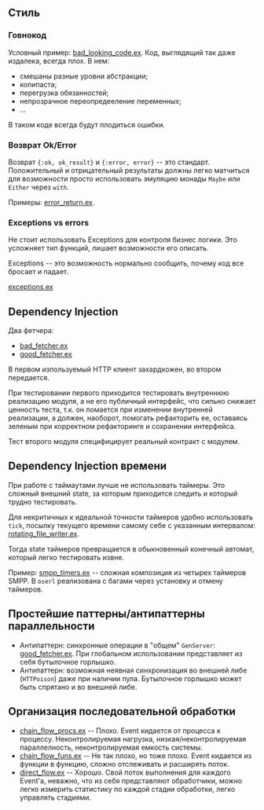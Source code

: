## Стиль

### Говнокод

Условный пример: [bad_looking_code.ex](style/bad_looking_code.ex).
Код, выглядящий так даже издалека, всегда плох. В нем:
- смешаны разные уровни абстракции;
- копипаста;
- перегрузка обязанностей;
- непрозрачное переопредееление переменных;
- ...

В таком коде всегда будут плодиться ошибки.

### Возврат Ok/Error

Возврат `{:ok, ok_result}` и `{:error, error}` -- это стандарт.
Положительный и отрицательный результаты должны легко матчиться для возможности
просто использовать эмуляцию монады `Maybe` или `Either` через `with`.

Примеры: [error_return.ex](style/error_return.ex).

### Exceptions vs errors

Не стоит использовать Exceptions для контроля бизнес логики. Это усложняет тип функций,
лишает возможности его описать.

Exceptions -- это возможность нормально сообщить, почему код все бросает и падает.

[exceptions.ex](style/exceptions.ex)


## Dependency Injection

Два фетчера:
- [bad_fetcher.ex](dependency_injection/lib/bad_fetcher.ex)
- [good_fetcher.ex](dependency_injection/lib/good_fetcher.ex)

В первом изпользуемый HTTP клиент захардкожен, во втором передается.

При тестировании первого приходится тестировать внутреннюю реализацию модуля,
а не его публичный интерфейс, что сильно снижает ценность теста, т.к. он ломается
при изменении внутренней реализации, а должен, наоборот, помогать рефакторить ее,
оставаясь зеленым при корректном рефакторинге и сохранении интерфейса.

Тест второго модуля специфицирует реальный контракт с модулем.

## Dependency Injection времени

При работе с таймаутами лучше не использовать таймеры. Это сложный внешний state, за
которым приходится следить и который трудно тестировать.

Для некритичных к идеальной точности таймеров удобно использовать `tick`, посылку
текущего времени самому себе с указанным интервалом:
[rotating_file_writer.ex](time_injection/rotating_file_writer.ex).

Тогда state таймеров превращается в обыкновенный конечный автомат,
который легко тестировать извне.

Пример: [smpp_timers.ex](https://github.com/savonarola/smppex/blob/master/lib/smppex/smpp_timers.ex) --
сложная композиция из четырех таймеров SMPP. В `oserl` реализована с багами через
установку и отмену таймеров.

## Простейшие паттерны/антипаттерны параллельности

- Антипаттерн: синхронные операции в "общем" `GenServer`: [good_fetcher.ex](dependency_injection/lib/good_fetcher.ex). При глобальном использовании
представляет из себя бутылочное горлышко.
- Антипаттерн: возможная неявная синхронизация во внешней либе (`HTTPoison`) даже при наличии пула.
Бутылочное горлышко может быть спрятано и во внешней либе.

## Организация последовательной обработки

- [chain_flow_procs.ex](flow/chain_flow_procs.ex) -- Плохо. Event кидается
от процесса к процессу. Неконтролируемая нагрузка, низкая/неконтролируемая параллелность,
неконтролируемая емкость системы.
- [chain_flow_funs.ex](flow/chain_flow_funs.ex) -- Не так плохо, но тоже плохо.
Event кидается из функции в функцию, сложно отслеживать и расширять поток.
- [direct_flow.ex](flow/direct_flow.ex) -- Хорошо. Свой поток выполнения для каждого
Event'а, неважно, что из себя представляют обработчики, можно легко измерить статистику
по каждой стадии обработки, легко управлять стадиями.
